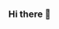 ### Hi there 👋

<!--
**nothingtomuch/nothingtomuch** is a ✨ _special_ ✨ repository because its `README.md` (this file) appears on your GitHub profile.

Here are some ideas to get you started:

- 🔭 I’m currently working on my website on nothingtomuch.github.io
- 🌱 I’m currently learning firebase and material css
- 👯 I’m looking to collaborate on hariharansrc
- 🤔 I’m looking for help with hariharansrc
- 😄 Pronouns: learning 
-->
